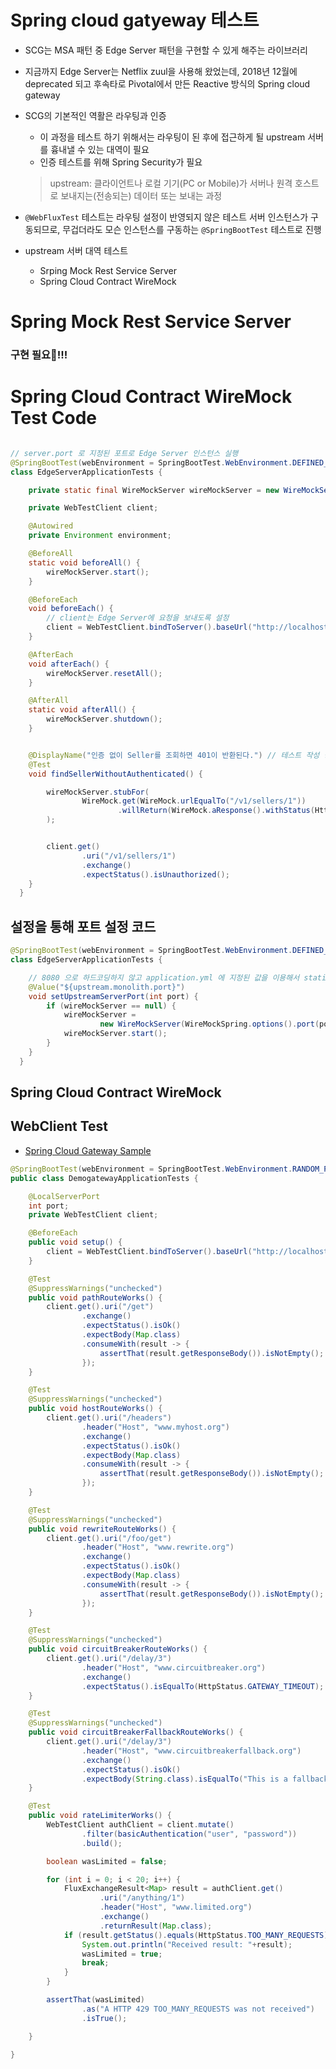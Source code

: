 # Spring cloud gatyeway 테스트
* SCG는 MSA 패턴 중 Edge Server 패턴을 구현할 수 있게 해주는 라이브러리
* 지금까지 Edge Server는 Netflix zuul을 사용해 왔었는데, 2018년 12월에 deprecated 되고 후속타로 Pivotal에서 만든 Reactive 방식의 Spring cloud gateway
* SCG의 기본적인 역활은 라우팅과 인증
  + 이 과정을 테스트 하기 위해서는 라우팅이 된 후에 접근하게 될 upstream 서버를 흉내낼 수 있는 대역이 필요
  + 인증 테스트를 위해 Spring Security가 필요
  > upstream: 클라이언트나 로컬 기기(PC or Mobile)가 서버나 원격 호스트로 보내지는(전송되는) 데이터 또는 보내는 과정

* `@WebFluxTest` 테스트는 라우팅 설정이 반영되지 않은 테스트 서버 인스턴스가 구동되므로, 무겁더라도 모슨 인스턴스를 구동하는 `@SpringBootTest` 테스트로 진행
* upstream 서버 대역 테스트
  + Srping Mock Rest Service Server
  + Spring Cloud Contract WireMock


# Spring Mock Rest Service Server

### 구현 필요!!!

# Spring Cloud Contract WireMock Test Code

```java

// server.port 로 지정된 포트로 Edge Server 인스턴스 실행
@SpringBootTest(webEnvironment = SpringBootTest.WebEnvironment.DEFINED_PORT)
class EdgeServerApplicationTests {

    private static final WireMockServer wireMockServer = new WireMockServer(WireMockSpring.options().port(8080));  // upstream 서버의 port 지정

    private WebTestClient client;

    @Autowired
    private Environment environment;

    @BeforeAll
    static void beforeAll() {
        wireMockServer.start();
    }

    @BeforeEach
    void beforeEach() {
        // client는 Edge Server에 요청을 보내도록 설정
        client = WebTestClient.bindToServer().baseUrl("http://localhost:" + environment.getProperty("server.port")).build();
    }

    @AfterEach
    void afterEach() {
        wireMockServer.resetAll();
    }

    @AfterAll
    static void afterAll() {
        wireMockServer.shutdown();
    }


    @DisplayName("인증 없이 Seller를 조회하면 401이 반환된다.") // 테스트 작성 당시(Security 추가 안 된 상태)에는 그냥 404 반환
    @Test
    void findSellerWithoutAuthenticated() {

        wireMockServer.stubFor(
                WireMock.get(WireMock.urlEqualTo("/v1/sellers/1"))
                        .willReturn(WireMock.aResponse().withStatus(HttpStatus.OK))
        );


        client.get()
                .uri("/v1/sellers/1")
                .exchange()
                .expectStatus().isUnauthorized();
    }
  }
```

## 설정을 통해 포트 설정 코드

```java
@SpringBootTest(webEnvironment = SpringBootTest.WebEnvironment.DEFINED_PORT)
class EdgeServerApplicationTests {

    // 8080 으로 하드코딩하지 않고 application.yml 에 지정된 값을 이용해서 static 변수 초기화 트릭 사용
    @Value("${upstream.monolith.port}")
    void setUpstreamServerPort(int port) {
        if (wireMockServer == null) {
            wireMockServer =
                    new WireMockServer(WireMockSpring.options().port(port));
            wireMockServer.start();
        }
    }
  }
```

## Spring Cloud Contract WireMock

## WebClient Test
* [Spring Cloud Gateway Sample](https://github.com/spring-cloud-samples/spring-cloud-gateway-sample/blob/main/src/test/java/com/example/demogateway/DemogatewayApplicationTests.java)

```java
@SpringBootTest(webEnvironment = SpringBootTest.WebEnvironment.RANDOM_PORT)
public class DemogatewayApplicationTests {

	@LocalServerPort
	int port;
	private WebTestClient client;

	@BeforeEach
	public void setup() {
		client = WebTestClient.bindToServer().baseUrl("http://localhost:" + port).build();
	}

	@Test
	@SuppressWarnings("unchecked")
	public void pathRouteWorks() {
		client.get().uri("/get")
				.exchange()
				.expectStatus().isOk()
				.expectBody(Map.class)
				.consumeWith(result -> {
					assertThat(result.getResponseBody()).isNotEmpty();
				});
	}

	@Test
	@SuppressWarnings("unchecked")
	public void hostRouteWorks() {
		client.get().uri("/headers")
				.header("Host", "www.myhost.org")
				.exchange()
				.expectStatus().isOk()
				.expectBody(Map.class)
				.consumeWith(result -> {
					assertThat(result.getResponseBody()).isNotEmpty();
				});
	}

	@Test
	@SuppressWarnings("unchecked")
	public void rewriteRouteWorks() {
		client.get().uri("/foo/get")
				.header("Host", "www.rewrite.org")
				.exchange()
				.expectStatus().isOk()
				.expectBody(Map.class)
				.consumeWith(result -> {
					assertThat(result.getResponseBody()).isNotEmpty();
				});
	}

	@Test
	@SuppressWarnings("unchecked")
	public void circuitBreakerRouteWorks() {
		client.get().uri("/delay/3")
				.header("Host", "www.circuitbreaker.org")
				.exchange()
				.expectStatus().isEqualTo(HttpStatus.GATEWAY_TIMEOUT);
	}

	@Test
	@SuppressWarnings("unchecked")
	public void circuitBreakerFallbackRouteWorks() {
		client.get().uri("/delay/3")
				.header("Host", "www.circuitbreakerfallback.org")
				.exchange()
				.expectStatus().isOk()
				.expectBody(String.class).isEqualTo("This is a fallback");
	}

	@Test
	public void rateLimiterWorks() {
		WebTestClient authClient = client.mutate()
				.filter(basicAuthentication("user", "password"))
				.build();

		boolean wasLimited = false;

		for (int i = 0; i < 20; i++) {
			FluxExchangeResult<Map> result = authClient.get()
					.uri("/anything/1")
					.header("Host", "www.limited.org")
					.exchange()
					.returnResult(Map.class);
			if (result.getStatus().equals(HttpStatus.TOO_MANY_REQUESTS)) {
				System.out.println("Received result: "+result);
				wasLimited = true;
				break;
			}
		}

		assertThat(wasLimited)
				.as("A HTTP 429 TOO_MANY_REQUESTS was not received")
				.isTrue();

	}

}
```
